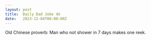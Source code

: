 ```yaml
---
layout: post
title:  Daily Dad Joke 4U
date:   2023-12-04T00:00:00Z
---
```

Old Chinese proverb: Man who not shower in 7 days makes one reek.
